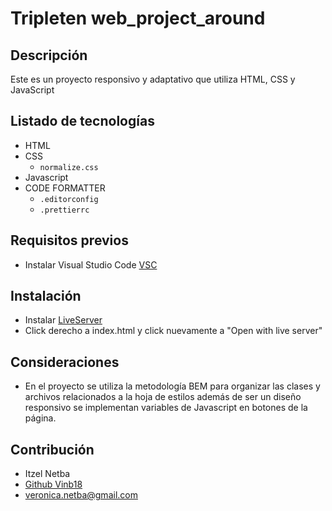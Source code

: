 # Tripleten web_project_around

## Descripción

Este es un proyecto responsivo y adaptativo que utiliza HTML, CSS y JavaScript

## Listado de tecnologías

- HTML
- CSS
  - `normalize.css`
- Javascript
- CODE FORMATTER
  - `.editorconfig`
  - `.prettierrc`

## Requisitos previos

- Instalar Visual Studio Code [VSC](https://code.visualstudio.com/)

## Instalación

- Instalar [LiveServer](https://marketplace.visualstudio.com/items?itemName=ritwickdey.LiveServer)
- Click derecho a index.html y click nuevamente a "Open with live server"

## Consideraciones

- En el proyecto se utiliza la metodología BEM para organizar las clases y archivos relacionados a la hoja de estilos además de ser un diseño responsivo se implementan variables de Javascript en botones de la página.

## Contribución

- Itzel Netba
- [Github Vinb18](https://github.com/vinb18/web_project_around.git)
- veronica.netba@gmail.com

